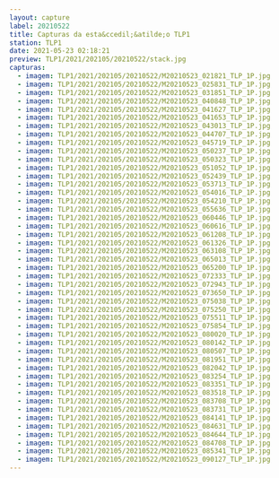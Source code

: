 ```yaml
---
layout: capture
label: 20210522
title: Capturas da esta&ccedil;&atilde;o TLP1
station: TLP1
date: 2021-05-23 02:18:21
preview: TLP1/2021/202105/20210522/stack.jpg
capturas:
  - imagem: TLP1/2021/202105/20210522/M20210523_021821_TLP_1P.jpg
  - imagem: TLP1/2021/202105/20210522/M20210523_025831_TLP_1P.jpg
  - imagem: TLP1/2021/202105/20210522/M20210523_031851_TLP_1P.jpg
  - imagem: TLP1/2021/202105/20210522/M20210523_040848_TLP_1P.jpg
  - imagem: TLP1/2021/202105/20210522/M20210523_041627_TLP_1P.jpg
  - imagem: TLP1/2021/202105/20210522/M20210523_041653_TLP_1P.jpg
  - imagem: TLP1/2021/202105/20210522/M20210523_043013_TLP_1P.jpg
  - imagem: TLP1/2021/202105/20210522/M20210523_044707_TLP_1P.jpg
  - imagem: TLP1/2021/202105/20210522/M20210523_045719_TLP_1P.jpg
  - imagem: TLP1/2021/202105/20210522/M20210523_050237_TLP_1P.jpg
  - imagem: TLP1/2021/202105/20210522/M20210523_050323_TLP_1P.jpg
  - imagem: TLP1/2021/202105/20210522/M20210523_051052_TLP_1P.jpg
  - imagem: TLP1/2021/202105/20210522/M20210523_052439_TLP_1P.jpg
  - imagem: TLP1/2021/202105/20210522/M20210523_053713_TLP_1P.jpg
  - imagem: TLP1/2021/202105/20210522/M20210523_054016_TLP_1P.jpg
  - imagem: TLP1/2021/202105/20210522/M20210523_054210_TLP_1P.jpg
  - imagem: TLP1/2021/202105/20210522/M20210523_055636_TLP_1P.jpg
  - imagem: TLP1/2021/202105/20210522/M20210523_060446_TLP_1P.jpg
  - imagem: TLP1/2021/202105/20210522/M20210523_060616_TLP_1P.jpg
  - imagem: TLP1/2021/202105/20210522/M20210523_061208_TLP_1P.jpg
  - imagem: TLP1/2021/202105/20210522/M20210523_061326_TLP_1P.jpg
  - imagem: TLP1/2021/202105/20210522/M20210523_063108_TLP_1P.jpg
  - imagem: TLP1/2021/202105/20210522/M20210523_065013_TLP_1P.jpg
  - imagem: TLP1/2021/202105/20210522/M20210523_065200_TLP_1P.jpg
  - imagem: TLP1/2021/202105/20210522/M20210523_072333_TLP_1P.jpg
  - imagem: TLP1/2021/202105/20210522/M20210523_072943_TLP_1P.jpg
  - imagem: TLP1/2021/202105/20210522/M20210523_073650_TLP_1P.jpg
  - imagem: TLP1/2021/202105/20210522/M20210523_075038_TLP_1P.jpg
  - imagem: TLP1/2021/202105/20210522/M20210523_075250_TLP_1P.jpg
  - imagem: TLP1/2021/202105/20210522/M20210523_075511_TLP_1P.jpg
  - imagem: TLP1/2021/202105/20210522/M20210523_075854_TLP_1P.jpg
  - imagem: TLP1/2021/202105/20210522/M20210523_080020_TLP_1P.jpg
  - imagem: TLP1/2021/202105/20210522/M20210523_080142_TLP_1P.jpg
  - imagem: TLP1/2021/202105/20210522/M20210523_080507_TLP_1P.jpg
  - imagem: TLP1/2021/202105/20210522/M20210523_081951_TLP_1P.jpg
  - imagem: TLP1/2021/202105/20210522/M20210523_082042_TLP_1P.jpg
  - imagem: TLP1/2021/202105/20210522/M20210523_083254_TLP_1P.jpg
  - imagem: TLP1/2021/202105/20210522/M20210523_083351_TLP_1P.jpg
  - imagem: TLP1/2021/202105/20210522/M20210523_083518_TLP_1P.jpg
  - imagem: TLP1/2021/202105/20210522/M20210523_083708_TLP_1P.jpg
  - imagem: TLP1/2021/202105/20210522/M20210523_083731_TLP_1P.jpg
  - imagem: TLP1/2021/202105/20210522/M20210523_084141_TLP_1P.jpg
  - imagem: TLP1/2021/202105/20210522/M20210523_084631_TLP_1P.jpg
  - imagem: TLP1/2021/202105/20210522/M20210523_084644_TLP_1P.jpg
  - imagem: TLP1/2021/202105/20210522/M20210523_084708_TLP_1P.jpg
  - imagem: TLP1/2021/202105/20210522/M20210523_085341_TLP_1P.jpg
  - imagem: TLP1/2021/202105/20210522/M20210523_090127_TLP_1P.jpg
---
```

